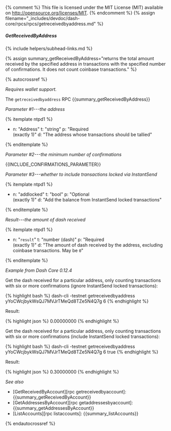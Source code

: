{% comment %}
This file is licensed under the MIT License (MIT) available on
http://opensource.org/licenses/MIT.
{% endcomment %}
{% assign filename="_includes/devdoc/dash-core/rpcs/rpcs/getreceivedbyaddress.md" %}

##### GetReceivedByAddress
{% include helpers/subhead-links.md %}

{% assign summary_getReceivedByAddress="returns the total amount received by the specified address in transactions with the specified number of confirmations. It does not count coinbase transactions." %}

<!-- __ -->

{% autocrossref %}

*Requires wallet support.*

The `getreceivedbyaddress` RPC {{summary_getReceivedByAddress}}

*Parameter #1---the address*

{% itemplate ntpd1 %}
- n: "Address"
  t: "string"
  p: "Required<br>(exactly 1)"
  d: "The address whose transactions should be tallied"

{% enditemplate %}

*Parameter #2---the minimum number of confirmations*

{{INCLUDE_CONFIRMATIONS_PARAMETER}}

*Parameter #3---whether to include transactions locked via InstantSend*

{% itemplate ntpd1 %}
- n: "addlocked"
  t: "bool"
  p: "Optional<br>(exactly 1)"
  d: "Add the balance from InstantSend locked transactions"

{% enditemplate %}

*Result---the amount of dash received*

{% itemplate ntpd1 %}
- n: "`result`"
  t: "number (dash)"
  p: "Required<br>(exactly 1)"
  d: "The amount of dash received by the address, excluding coinbase transactions.  May be `0`"

{% enditemplate %}

*Example from Dash Core 0.12.4*

Get the dash received for a particular address, only counting
transactions with six or more confirmations (ignore InstantSend locked transactions):

{% highlight bash %}
dash-cli -testnet getreceivedbyaddress yYoCWcjbykWsQJ7MVJrTMeQd8TZe5N4Q7g 6
{% endhighlight %}

Result:

{% highlight json %}
0.00000000
{% endhighlight %}

Get the dash received for a particular address, only counting
transactions with six or more confirmations (include InstantSend locked transactions):

{% highlight bash %}
dash-cli -testnet getreceivedbyaddress yYoCWcjbykWsQJ7MVJrTMeQd8TZe5N4Q7g 6 true
{% endhighlight %}

Result:

{% highlight json %}
0.30000000
{% endhighlight %}


*See also*

* [GetReceivedByAccount][rpc getreceivedbyaccount]: {{summary_getReceivedByAccount}}
* [GetAddressesByAccount][rpc getaddressesbyaccount]: {{summary_getAddressesByAccount}}
* [ListAccounts][rpc listaccounts]: {{summary_listAccounts}}

{% endautocrossref %}
